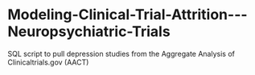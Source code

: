 # Modeling-Clinical-Trial-Attrition---Neuropsychiatric-Trials
SQL script to pull depression studies from the Aggregate Analysis of Clinicaltrials.gov (AACT)
